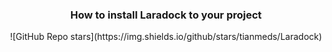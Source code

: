 <div align="center">
<h3>How to install Laradock to your project</h3>
  ![GitHub Repo stars](https://img.shields.io/github/stars/tianmeds/Laradock)
  
</div>
